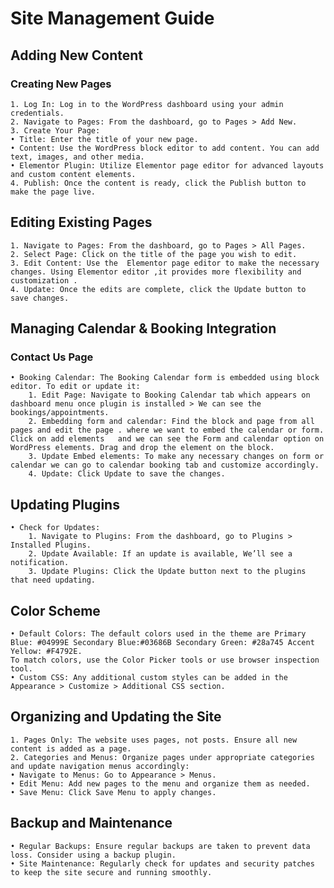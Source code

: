# Site Management Guide
## Adding New Content
### Creating New Pages
    1. Log In: Log in to the WordPress dashboard using your admin credentials.
    2. Navigate to Pages: From the dashboard, go to Pages > Add New.
    3. Create Your Page:
    • Title: Enter the title of your new page.
    • Content: Use the WordPress block editor to add content. You can add text, images, and other media.
    • Elementor Plugin: Utilize Elementor page editor for advanced layouts and custom content elements.
    4. Publish: Once the content is ready, click the Publish button to make the page live.
## Editing Existing Pages
    1. Navigate to Pages: From the dashboard, go to Pages > All Pages.
    2. Select Page: Click on the title of the page you wish to edit.
    3. Edit Content: Use the  Elementor page editor to make the necessary changes. Using Elementor editor ,it provides more flexibility and customization .
    4. Update: Once the edits are complete, click the Update button to save changes.
## Managing Calendar & Booking Integration
### Contact Us Page
    • Booking Calendar: The Booking Calendar form is embedded using block editor. To edit or update it:
        1. Edit Page: Navigate to Booking Calendar tab which appears on dashboard menu once plugin is installed > We can see the bookings/appointments. 
        2. Embedding form and calendar: Find the block and page from all pages and edit the page . where we want to embed the calendar or form. Click on add elements 	and we can see the Form and calendar option on WordPress elements. Drag and drop the element on the block.
        3. Update Embed elements: To make any necessary changes on form or calendar we can go to calendar booking tab and customize accordingly.
        4. Update: Click Update to save the changes.

## Updating Plugins
    • Check for Updates:
        1. Navigate to Plugins: From the dashboard, go to Plugins > Installed Plugins.
        2. Update Available: If an update is available, We’ll see a notification.
        3. Update Plugins: Click the Update button next to the plugins that need updating.
## Color Scheme
    • Default Colors: The default colors used in the theme are Primary Blue: #04999E Secondary Blue:#03686B Secondary Green: #28a745 Accent Yellow: #F4792E. 
	To match colors, use the Color Picker tools or use browser inspection tool.
    • Custom CSS: Any additional custom styles can be added in the Appearance > Customize > Additional CSS section.
## Organizing and Updating the Site
    1. Pages Only: The website uses pages, not posts. Ensure all new content is added as a page.
    2. Categories and Menus: Organize pages under appropriate categories and update navigation menus accordingly:
    • Navigate to Menus: Go to Appearance > Menus.
    • Edit Menu: Add new pages to the menu and organize them as needed.
    • Save Menu: Click Save Menu to apply changes.
## Backup and Maintenance
    • Regular Backups: Ensure regular backups are taken to prevent data loss. Consider using a backup plugin.
    • Site Maintenance: Regularly check for updates and security patches to keep the site secure and running smoothly.
